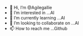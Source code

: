 - 👋 Hi, I’m @Agilegallie
- 👀 I’m interested in ...AI
- 🌱 I’m currently learning ...AI
- 💞️ I’m looking to collaborate on ...AI
- 📫 How to reach me ...Github

<!---
Agilegallie/Agilegallie is a ✨ special ✨ repository because its `README.md` (this file) appears on your GitHub profile.
You can click the Preview link to take a look at your changes.
--->
